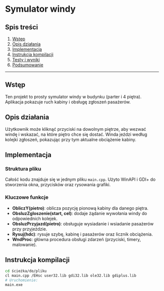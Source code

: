 # Symulator windy

## Spis treści
1. [Wstęp](#wstęp)
2. [Opis działania](#opis-działania)
3. [Implementacja](#implementacja)
4. [Instrukcja kompilacji](#instrukcja-kompilacji)
5. [Testy i wyniki](#testy-i-wyniki)
6. [Podsumowanie](#podsumowanie)

---

## Wstęp
Ten projekt to prosty symulator windy w budynku (parter i 4 piętra). Aplikacja pokazuje ruch kabiny i obsługę zgłoszeń pasażerów.

## Opis działania
Użytkownik może kliknąć przyciski na dowolnym piętrze, aby wezwać windę i wskazać, na które piętro chce się dostać. Winda jeździ według kolejki zgłoszeń, pokazując przy tym aktualne obciążenie kabiny.

## Implementacja

### Struktura pliku
Całość kodu znajduje się w jednym pliku `main.cpp`. Użyto WinAPI i GDI+ do stworzenia okna, przycisków oraz rysowania grafiki.

### Kluczowe funkcje
- **ObliczY(pietro)**: oblicza pozycję pionową kabiny dla danego piętra.
- **ObsluzZgloszenie(start, cel)**: dodaje żądanie wywołania windy do odpowiednich kolejek.
- **ObsluzPrzyjazd(pietro)**: obsługuje wysiadanie i wsiadanie pasażerów przy przyjeździe.
- **Rysuj(hdc)**: rysuje szybę, kabinę i pasażerów oraz licznik obciążenia.
- **WndProc**: główna procedura obsługi zdarzeń (przyciski, timery, malowanie).

## Instrukcja kompilacji
```bash
cd ścieżka/do/pliku
cl main.cpp /EHsc user32.lib gdi32.lib ole32.lib gdiplus.lib
# Uruchomienie:
main.exe
